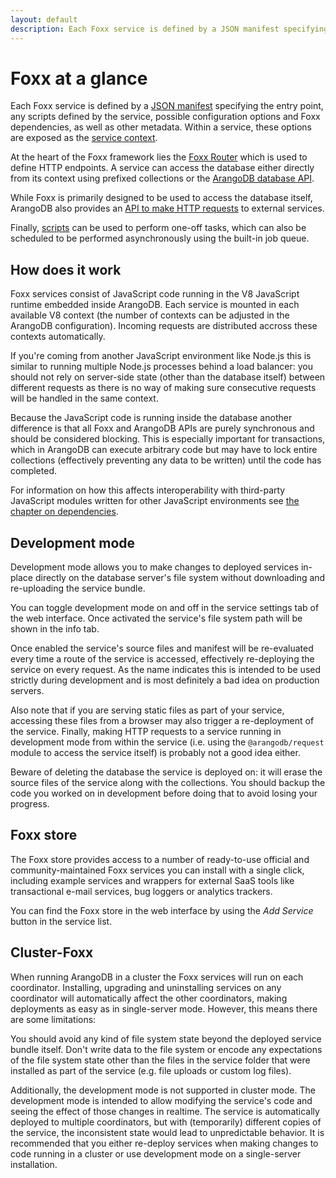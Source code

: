 ```yaml
---
layout: default
description: Each Foxx service is defined by a JSON manifest specifying the entry point, any scripts defined by the service, possible configuration options and Foxx dependencies, as well as other metadata
---
```

Foxx at a glance
================

Each Foxx service is defined by a [JSON manifest](foxx-manifest.html) specifying the entry point, any scripts defined by the service, possible configuration options and Foxx dependencies, as well as other metadata. Within a service, these options are exposed as the [service context](foxx-context.html).

At the heart of the Foxx framework lies the [Foxx Router](foxx-router.html) which is used to define HTTP endpoints. A service can access the database either directly from its context using prefixed collections or the [ArangoDB database API](foxx-modules.html).

While Foxx is primarily designed to be used to access the database itself, ArangoDB also provides an [API to make HTTP requests](foxx-modules.html) to external services.

Finally, [scripts](foxx-scripts.html) can be used to perform one-off tasks, which can also be scheduled to be performed asynchronously using the built-in job queue.

How does it work
----------------

Foxx services consist of JavaScript code running in the V8 JavaScript runtime embedded inside ArangoDB. Each service is mounted in each available V8 context (the number of contexts can be adjusted in the ArangoDB configuration). Incoming requests are distributed accross these contexts automatically.

If you're coming from another JavaScript environment like Node.js this is similar to running multiple Node.js processes behind a load balancer: you should not rely on server-side state (other than the database itself) between different requests as there is no way of making sure consecutive requests will be handled in the same context.

Because the JavaScript code is running inside the database another difference is that all Foxx and ArangoDB APIs are purely synchronous and should be considered blocking. This is especially important for transactions, which in ArangoDB can execute arbitrary code but may have to lock entire collections (effectively preventing any data to be written) until the code has completed.

For information on how this affects interoperability with third-party JavaScript modules written for other JavaScript environments see [the chapter on dependencies](foxx-dependencies.html).

Development mode
----------------

Development mode allows you to make changes to deployed services in-place directly on the database server's file system without downloading and re-uploading the service bundle.

You can toggle development mode on and off in the service settings tab of the web interface. Once activated the service's file system path will be shown in the info tab.

Once enabled the service's source files and manifest will be re-evaluated every time a route of the service is accessed, effectively re-deploying the service on every request. As the name indicates this is intended to be used strictly during development and is most definitely a bad idea on production servers.

Also note that if you are serving static files as part of your service, accessing these files from a browser may also trigger a re-deployment of the service. Finally, making HTTP requests to a service running in development mode from within the service (i.e. using the `@arangodb/request` module to access the service itself) is probably not a good idea either.

Beware of deleting the database the service is deployed on: it will erase the source files of the service along with the collections. You should backup the code you worked on in development before doing that to avoid losing your progress.

Foxx store
----------

The Foxx store provides access to a number of ready-to-use official and community-maintained Foxx services you can install with a single click, including example services and wrappers for external SaaS tools like transactional e-mail services, bug loggers or analytics trackers.

You can find the Foxx store in the web interface by using the *Add Service* button in the service list.

Cluster-Foxx
------------

When running ArangoDB in a cluster the Foxx services will run on each coordinator. Installing, upgrading and uninstalling services on any coordinator will automatically affect the other coordinators, making deployments as easy as in single-server mode. However, this means there are some limitations:

You should avoid any kind of file system state beyond the deployed service bundle itself. Don't write data to the file system or encode any expectations of the file system state other than the files in the service folder that were installed as part of the service (e.g. file uploads or custom log files).

Additionally, the development mode is not supported in cluster mode. The development mode is intended to allow modifying the service's code and seeing the effect of those changes in realtime. The service is automatically deployed to multiple coordinators, but with (temporarily) different copies of the service, the inconsistent state would lead to unpredictable behavior. It is recommended that you either re-deploy services when making changes to code running in a cluster or use development mode on a single-server installation.
